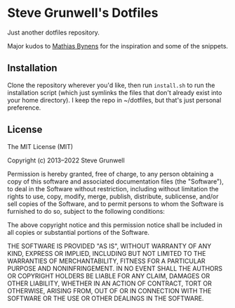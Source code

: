 # Steve Grunwell's Dotfiles

Just another dotfiles repository.

Major kudos to [Mathias Bynens](https://github.com/mathiasbynens/dotfiles) for the inspiration and some of the snippets.

## Installation

Clone the repository wherever you'd like, then run `install.sh` to run the installation script (which just symlinks the files that don't already exist into your home directory). I keep the repo in ~/dotfiles, but that's just personal preference.

## License

The MIT License (MIT)

Copyright (c) 2013–2022 Steve Grunwell

Permission is hereby granted, free of charge, to any person obtaining a copy
of this software and associated documentation files (the "Software"), to deal
in the Software without restriction, including without limitation the rights
to use, copy, modify, merge, publish, distribute, sublicense, and/or sell
copies of the Software, and to permit persons to whom the Software is
furnished to do so, subject to the following conditions:

The above copyright notice and this permission notice shall be included in all
copies or substantial portions of the Software.

THE SOFTWARE IS PROVIDED "AS IS", WITHOUT WARRANTY OF ANY KIND, EXPRESS OR
IMPLIED, INCLUDING BUT NOT LIMITED TO THE WARRANTIES OF MERCHANTABILITY,
FITNESS FOR A PARTICULAR PURPOSE AND NONINFRINGEMENT. IN NO EVENT SHALL THE
AUTHORS OR COPYRIGHT HOLDERS BE LIABLE FOR ANY CLAIM, DAMAGES OR OTHER
LIABILITY, WHETHER IN AN ACTION OF CONTRACT, TORT OR OTHERWISE, ARISING FROM,
OUT OF OR IN CONNECTION WITH THE SOFTWARE OR THE USE OR OTHER DEALINGS IN THE
SOFTWARE.
